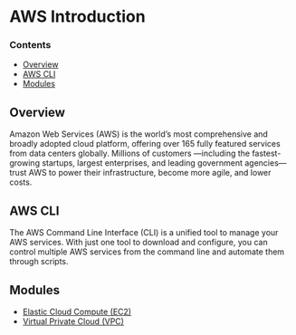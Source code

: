 # AWS Introduction

<!--TOC_START-->
### Contents
- [Overview](#overview)
- [AWS CLI](#aws-cli)
- [Modules](#modules)

<!--TOC_END-->
## Overview
Amazon Web Services (AWS) is the world’s most comprehensive and broadly adopted cloud platform, offering over 165 fully featured services from data centers globally. Millions of customers —including the fastest-growing startups, largest enterprises, and leading government agencies—trust AWS to power their infrastructure, become more agile, and lower costs.

## AWS CLI
The AWS Command Line Interface (CLI) is a unified tool to manage your AWS services.
With just one tool to download and configure, you can control multiple AWS services from the command line and automate them through scripts.




<!--MODULES_START-->
## Modules
- [Elastic Cloud Compute (EC2)](./modules/ec2)
- [Virtual Private Cloud (VPC)](./modules/vpc)
<!--MODULES_END-->